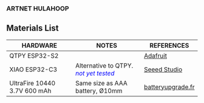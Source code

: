### ARTNET HULAHOOP

## Materials List

| HARDWARE                     | NOTES                                   | REFERENCES                                                                                      |
| ---------------------------- | --------------------------------------- | ----------------------------------------------------------------------------------------------- |
| QTPY ESP32-S2                |                                         | [Adafruit](https://learn.adafruit.com/adafruit-qt-py-esp32-s2)                                  |
| XIAO ESP32-C3                | Alternative to QTPY. <span style="color:blue"> *not yet tested* </span> | [Seeed Studio](https://www.seeedstudio.com/Seeed-XIAO-ESP32C3-p-5431.html)                      |
| UltraFire 10440 3.7V 600 mAh | Same size as AAA battery, Ø10mm         | [batteryupgrade.fr](https://www.batteryupgrade.fr/shopBrowser.php?assortmentProductId=21883872) |

